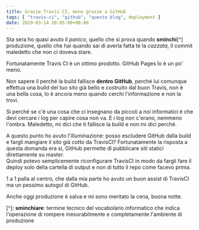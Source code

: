 ```yaml
---
title: Grazie Travis CI, meno grazie a GitHub
tags: [ "travis-ci", "github", "questo blog", deployment ]
date: 2019-03-14 20:05:00+00:00
---
```


Sta sera ho quasi avuto il _panico_, quello che si prova quando **sminchi**[^] produzione, quello che hai quando sai di averla fatta te la _cazzata_, il commit maledetto che non ci doveva stare.

Fortunatamente Travis CI è un ottimo prodotto. GitHub Pages lo è un po' meno.

Non sapere il perché la build fallisce **dentro GitHub**, perché lui comunque effettua una build del tuo sito già bello e costruito dal buon Travis, non è una bella cosa, lo è ancora meno quando cerchi l'informazione e non la trovi.

Si perché se c'è una cosa che ci insegnano da piccoli a noi informatici è che devi cercare i log per capire cosa non va. E i log non c'erano, nemmeno l'ombra. Maledetto, mi dici che ti fallisce la build e non mi dici perché.

A questo punto ho avuto l'illuminazione: posso escludere GitHub dalla build e fargli mangiare il sito già cotto da TravisCI? Fortunatamente la risposta a questa domanda era si, GitHub permette di pubblicare siti statici direttamente su master.  
Quindi potevo semplicemente riconfigurare TravisCI in modo da fargli fare il deploy solo della cartella di output e non di tutto il repo come facevo prima.

1 a 1 palla al centro, che dalla mia parte ho avuto un buon assist di TravisCI ma un pessimo autogol di GitHub.

Anche oggi produzione è salva e mi sono meritato la cena, buona notte.

[^]: **sminchiare**: termine tecnico del vocabolario informatico che indica l'operazione di rompere inesorabilmente e completamente l'ambiente di produzione
